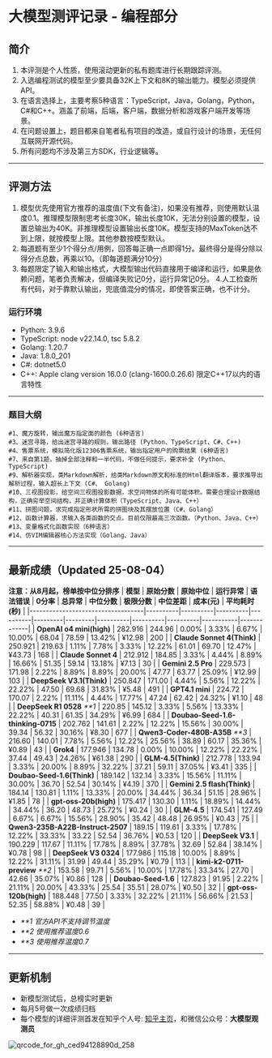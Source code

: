 
# 大模型测评记录 - 编程部分

## 简介
1. 本评测是个人性质，使用滚动更新的私有题库进行长期跟踪评测。
2. 入选编程测试的模型至少要具备32K上下文和8K的输出能力。模型必须提供API。
3. 在语言选择上，主要考察5种语言：TypeScript，Java，Golang，Python，C#和C++。涵盖了前端，后端，客户端，数据分析和游戏客户端开发等场景。
4. 在问题设置上，题目都来自笔者私有项目的改造，或自行设计的场景，无任何互联网开源代码。
5. 所有问题均不涉及第三方SDK，行业逻辑等。

---

## 评测方法
1. 模型优先使用官方推荐的温度值(下文有备注)，如果没有推荐，则使用默认温度0.1。推理模型限制思考长度30K，输出长度10K，无法分别设置的模型，设置总输出为40K。非推理模型设置输出长度10K。模型支持的MaxToken达不到上限，就按模型上限。其他参数按模型默认。
2. 每道题有至少1个得分点/用例，回答每正确一点即得1分。最终得分是得分除以得分点总数，再乘以10。（即每道题满分10分）
3. 每题限定了输入和输出格式，大模型输出代码直接用于编译和运行，如果是依赖问题，笔者负责解决，但编译失败记0分，运行异常记0分。
4.人工检查所有代码，对于靠默认输出，兜底值混分的情况，即使答案正确，也不计分。

### 运行环境
* Python: 3.9.6
* TypeScript: node v22.14.0,  tsc  5.8.2
* Golang: 1.20.7
* Java: 1.8.0_201
* C#: dotnet5.0
* C++: Apple clang version 16.0.0 (clang-1600.0.26.6) 限定C++17以内的语言特性
---
### 题目大纲
```
#1、魔方旋转，输出魔方指定面的颜色 (6种语言)
#3、迷宫寻路，给出迷宫寻路的规则，输出路径 (Python、TypeScript、C#、C++)
#4、售票系统，模拟简化版12306售票系统，输出指定用户的购票结果 (6种语言)
#7、来自第1题，抽掉全部注释和一半代码，不做任何提示，要求补全 (Python、TypeScript)
#9、解析器实现，类Markdown解析，给类Markdown原文和标准的Html翻译版本，要求推导出解析过程，输入超长上下文 (C#、 Golang)
#10、三视图投影，给空间三视图投影数据，求空间物体的所有可能体积。需要合理设计数据结构，正确穷举空间结构，并正确计算体积（TypeScript、Java、C++）
#11、拼图问题，求完成指定形状所需的拼图块及其摆放位置（C#、Golang）
#12、函数计算器，求输入各类函数的交点。目前仅限最高三次函数。（Python、Java、C++）
#13、变量格式化函数实现（6种语言）
#14、仿VIM编辑器核心方法实现（Golang、Java）
```
---
## 最新成绩（Updated 25-08-04）
**注意：从8月起，榜单按中位分排序**
| **模型**                            | **原始分数** | **原始中位** | **运行异常** | **语法错误** | **0分率** | **总异常** | **中位分数** | **极限分数** | **中位差距** | **成本(元)** | **平均耗时(秒)** |
|-----------------------------------|----------|----------|----------|----------|---------|---------|----------|----------|----------|-----------|-------------|
| **OpenAI o4 mini(high)**          | 282.916  | 244.96   | 0.00%    | 3.33%    | 6.67%   | 10.00%  | 68.04    | 78.59    | 13.42%   | ¥12.98    | 200         |
| **Claude Sonnet 4(Think)**        | 250.921  | 219.63   | 1.11%    | 7.78%    | 3.33%   | 12.22%  | 61.01    | 69.70    | 12.47%   | ¥43.73    | 168         |
| **Claude Sonnet 4**               | 212.912  | 184.85   | 3.33%    | 4.44%    | 8.89%   | 16.66%  | 51.35    | 59.14    | 13.18%   | ¥7.13     | 30          |
| **Gemini 2.5 Pro**                | 229.573  | 171.98   | 2.22%    | 8.89%    | 8.89%   | 20.00%  | 47.77    | 63.77    | 25.09%   | ¥12.99    | 103         |
| **DeepSeek V3.1(Think)**         | 250.847 | 171.00 | 4.44% | 5.56% | 12.22% | 22.22% | 47.50 | 69.68 | 31.83% | ¥5.48 | 491 |
| **GPT4.1 mini**                   | 224.72   | 170.07   | 2.22%    | 11.11%   | 4.44%   | 17.77%  | 47.24    | 62.42    | 24.32%   | ¥1.10     | 48          |
| **DeepSeek R1 0528**    _**1_          | 220.85   | 145.12   | 3.33%    | 5.56%    | 13.33%  | 22.22%  | 40.31    | 61.35    | 34.29%   | ¥6.99     | 684         |
| **Doubao-Seed-1.6-thinking-0715** | 202.762  | 141.61   | 2.22%    | 12.22%   | 15.56%  | 30.00%  | 39.34    | 56.32    | 30.16%   | ¥8.30     | 677         |
| **Qwen3-Coder-480B-A35B** _**3_         | 216.60   | 140.01   | 7.78%    | 5.56%    | 12.22%  | 25.56%  | 38.89    | 60.17    | 35.36%   | ¥0.89     | 43          |
| **Grok4**                         | 177.946  | 134.78   | 0.00%    | 10.00%   | 12.22%  | 22.22%  | 37.44    | 49.43    | 24.26%   | ¥61.38    | 290         |
| **GLM-4.5(Think)**                | 212.778  | 133.94   | 3.33%    | 20.00%   | 8.89%   | 32.22%  | 37.21    | 59.11    | 37.05%   | ¥3.41     | 335         |
| **Doubao-Seed-1.6(Think)**        | 189.142  | 132.14   | 3.33%    | 15.56%   | 11.11%  | 30.00%  | 36.70    | 52.54    | 30.14%   | ¥4.19     | 370         |
| **Gemini 2.5 flash(Think)**       | 184.14   | 130.81   | 1.11%    | 13.33%   | 20.00%  | 34.44%  | 36.34    | 51.15    | 28.96%   | ¥1.85     | 78          |
| **gpt-oss-20b(high)**             | 175.417 | 130.30 | 1.11% | 18.89% | 14.44% | 34.44% | 36.20 | 48.73 | 25.72% | ¥0.24 | 30 |
| **GLM-4.5**                       | 174.541  | 127.49   | 6.67%    | 6.67%    | 15.56%  | 28.90%  | 35.42    | 48.48    | 26.95%   | ¥0.43     | 75          |
| **Qwen3-235B-A22B-Instruct-2507** | 189.15   | 119.61   | 3.33%    | 17.78%   | 12.22%  | 33.33%  | 33.22    | 52.54    | 36.76%   | ¥0.53     | 120         |
| **DeepSeek V3.1** | 190.229 | 117.67 | 11.11% | 17.78% | 8.89% | 37.78% | 32.69 | 52.84 | 38.14% | ¥0.78 | 98 |
| **DeepSeek V3 0324**              | 177.986  | 115.18   | 10.00%   | 8.89%    | 12.22%  | 31.11%  | 31.99    | 49.44    | 35.29%   | ¥0.79     | 113         |
| **kimi-k2-0711-preview**  _**2_        | 153.58   | 99.71    | 5.56%    | 10.00%   | 17.78%  | 33.34%  | 27.70    | 42.66    | 35.07%   | ¥0.86     | 128         |
| **Doubao-Seed-1.6**               | 127.823  | 91.95    | 2.22%    | 21.11%   | 20.00%  | 43.33%  | 25.54    | 35.51    | 28.07%   | ¥0.50     | 32          |
| **gpt-oss-120b(high)** | 188.448 | 77.50 | 3.33% | 32.22% | 21.11% | 56.66% | 21.53 | 52.35 | 58.88% | ¥0.48 | 39 |

* _**1 官方API不支持调节温度_
* _**2 使用推荐温度0.6_
* _**3 使用推荐温度0.7_
---

## 更新机制
* 新模型测试后，总榜实时更新
* 每月5号做一次成绩归档
* 每个模型的详细评测首发在知乎个人号: [知乎主页](https://www.zhihu.com/people/toyama)，和微信公众号：**大模型观测员**

![qrcode_for_gh_ced94128890d_258](https://github.com/user-attachments/assets/c624c1db-7821-4f45-98da-5fac0bc34f4d)



